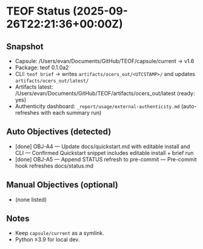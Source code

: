 # TEOF Status (2025-09-26T22:21:36+00:00Z)

## Snapshot
- Capsule: /Users/evan/Documents/GitHub/TEOF/capsule/current -> v1.6
- Package: teof 0.1.0a2
- CLI: `teof brief` → writes `artifacts/ocers_out/<UTCSTAMP>/` and updates `artifacts/ocers_out/latest/`
- Artifacts latest: /Users/evan/Documents/GitHub/TEOF/artifacts/ocers_out/latest (ready: yes)
- Authenticity dashboard: `_report/usage/external-authenticity.md` (auto-refreshes with each summary run)

## Auto Objectives (detected)
- [done] OBJ-A4 — Update docs/quickstart.md with editable install and CLI — Confirmed Quickstart snippet includes editable install + brief run
- [done] OBJ-A5 — Append STATUS refresh to pre-commit — Pre-commit hook refreshes docs/status.md

## Manual Objectives (optional)
- (none listed)

## Notes
- Keep `capsule/current` as a symlink.
- Python ≥3.9 for local dev.

